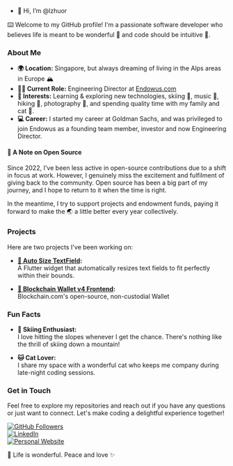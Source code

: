 - 👋 Hi, I’m @lzhuor  

⌨️ Welcome to my GitHub profile! I'm a passionate software developer who believes life is meant to be wonderful 🌟 and code should be intuitive 🧩.

### About Me  

- **🌍 Location:** Singapore, but always dreaming of living in the Alps areas in Europe 🏔️  
- **👨‍💼 Current Role:** Engineering Director at [Endowus.com](https://endowus.com)  
- **🎯 Interests:** Learning & exploring new technologies, skiing 🎿, music 🎵, hiking 🚶, photography 📸, and spending quality time with my family and cat 🐾.
- **💻 Career:** I started my career at Goldman Sachs, and was privileged to join Endowus as a founding team member, investor and now Engineering Director.

#### 🌟 A Note on Open Source  
Since 2022, I've been less active in open-source contributions due to a shift in focus at work. However, I genuinely miss the excitement and fulfilment of giving back to the community. Open source has been a big part of my journey, and I hope to return to it when the time is right.  

In the meantime, I try to support projects and endowment funds, paying it forward to make the 🌏 a little better every year collectively.  

### Projects  

Here are two projects I've been working on:  

- **[📝 Auto Size TextField](https://github.com/lzhuor/auto_size_text_field):**  
  A Flutter widget that automatically resizes text fields to fit perfectly within their bounds.

- **[📝 Blockchain Wallet v4 Frontend](https://github.com/blockchain/blockchain-wallet-v4-frontend):**  
  Blockchain.com's open-source, non-custodial Wallet

### Fun Facts  

- **🎿 Skiing Enthusiast:**  
  I love hitting the slopes whenever I get the chance. There's nothing like the thrill of skiing down a mountain!  

- **🐱 Cat Lover:**  
  I share my space with a wonderful cat who keeps me company during late-night coding sessions.  

### Get in Touch  

Feel free to explore my repositories and reach out if you have any questions or just want to connect. Let's make coding a delightful experience together!  

[![GitHub Followers](https://img.shields.io/github/followers/lzhuor?label=Follow&style=social)](https://github.com/lzhuor)  
[![LinkedIn](https://img.shields.io/badge/LinkedIn-Connect-blue)](https://www.linkedin.com/in/john-li-zhuoran/)  
[![Personal Website](https://img.shields.io/badge/Website-Visit-brightgreen)](https://zhuoran.li)  

🚀 Life is wonderful. Peace and love ✨
